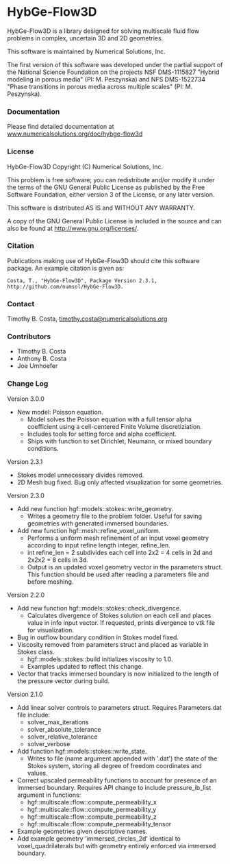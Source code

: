 # HybGe-Flow3D #

HybGe-Flow3D is a library designed for solving multiscale fluid flow problems in complex, uncertain 3D and 2D geometries.

This software is maintained by Numerical Solutions, Inc.

The first version of this software was developed under the partial support of the National Science
Foundation on the projects NSF DMS-1115827 "Hybrid modeling in porous media" (PI: M. Peszynska)
and NFS DMS-1522734 "Phase transitions in porous media across multiple scales" (PI: M. Peszynska).

### Documentation ###

Please find detailed documentation at www.numericalsolutions.org/doc/hybge-flow3d

### License ###

HybGe-Flow3D Copyright (C) Numerical Solutions, Inc.

This problem is free software; you can redistribute and/or modify it under the terms of the GNU General Public License as published by the Free Software Foundation, either version 3 of the License, or any later version.

This software is distributed AS IS and
WITHOUT ANY WARRANTY.

A copy of the GNU General Public License is included in the source and
can also be found at http://www.gnu.org/licenses/.

### Citation ###

Publications making use of HybGe-Flow3D should cite this software package. An example citation is given as:

    Costa, T., "HybGe-Flow3D", Package Version 2.3.1,
    http://github.com/numsol/HybGe-Flow3D.

### Contact ###

Timothy B. Costa, timothy.costa@numericalsolutions.org

### Contributors ###
 
- Timothy B. Costa
- Anthony B. Costa
- Joe Umhoefer

### Change Log ###

Version 3.0.0
- New model: Poisson equation.
    - Model solves the Poisson equation with a full tensor alpha coefficient using a cell-centered Finite Volume discretiziation.
    - Includes tools for setting force and alpha coefficient.
    - Ships with function to set Dirichlet, Neumann, or mixed boundary conditions.

Version 2.3.1
- Stokes model unnecessary divides removed.
- 2D Mesh bug fixed. Bug only affected visualization for some geometries.

Version 2.3.0
- Add new function hgf::models::stokes::write_geometry.
    - Writes a geometry file to the problem folder. Useful for saving geometries with generated immersed boundaries.
- Add new function hgf::mesh::refine_voxel_uniform.
    - Performs a uniform mesh refinement of an input voxel geometry according to input refine length integer, refine_len.
    - int refine_len = 2 subdivides each cell into 2x2 = 4 cells in 2d and 2x2x2 = 8 cells in 3d.
    - Output is an updated voxel geometry vector in the parameters struct. This function should be used after reading a parameters file and before meshing. 

Version 2.2.0
- Add new function hgf::models::stokes::check_divergence.
    - Calculates divergence of Stokes solution on each cell and places value in info input vector. If requested, prints divergence to vtk file for visualization.
- Bug in outflow boundary condition in Stokes model fixed.
- Viscosity removed from parameters struct and placed as variable in Stokes class.
    - hgf::models::stokes::build initializes viscosity to 1.0.
    - Examples updated to reflect this change.
- Vector that tracks immersed boundary is now initialized to the length of the pressure vector during build. 

Version 2.1.0
- Add linear solver controls to parameters struct. Requires Parameters.dat file include:
    - solver_max_iterations
    - solver_absolute_tolerance
    - solver_relative_tolerance
    - solver_verbose
 - Add function hgf::models::stokes::write_state.
    - Writes to file (name argument appended with '.dat') the state of the Stokes system, storing all degree of freedom coordinates and values.
 - Correct upscaled permeability functions to account for presence of an immersed boundary. Requires API change to include pressure_ib_list argument in functions:
    - hgf::multiscale::flow::compute_permeability_x
    - hgf::multiscale::flow::compute_permeability_y
    - hgf::multiscale::flow::compute_permeability_z
    - hgf::multiscale::flow::compute_permeability_tensor
 - Example geometries given descriptive names.
 - Add example geometry 'immersed_circles_2d' identical to voxel_quadrilaterals but with geometry entirely enforced via immersed boundary.
